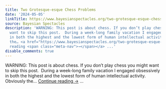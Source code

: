 ```yaml
---
title: Two Grotesque-esque Chess Problems
date: '2024-05-05'
linkTitle: https://www.bayesianspectacles.org/two-grotesque-esque-chess-problems/
source: Bayesian Spectacles
description: 'WARNING: This post is about chess. If you don’t play chess you might
  want to skip this post.  During a week-long family vacation I engaged obsessively
  in both the highest and the lowest form of human intellectual activity. Obviously
  the… <a href="https://www.bayesianspectacles.org/two-grotesque-esque-chess-problems/">Continue
  reading <span class="meta-nav">→</span></a> ...'
disable_comments: true
---
```

WARNING: This post is about chess. If you don’t play chess you might want to skip this post.  During a week-long family vacation I engaged obsessively in both the highest and the lowest form of human intellectual activity. Obviously the… <a href="https://www.bayesianspectacles.org/two-grotesque-esque-chess-problems/">Continue reading <span class="meta-nav">→</span></a> ...